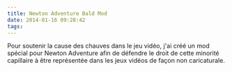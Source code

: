 ```yaml
---
title: Newton Adventure Bald Mod
date: 2014-01-16 09:28:42
tags:
---
```


Pour soutenir la cause des chauves dans le jeu vidéo, j'ai créé un mod spécial pour Newton Adventure afin de défendre le droit de cette minorité capillaire à être représentée dans les jeux vidéos de façon non caricaturale.